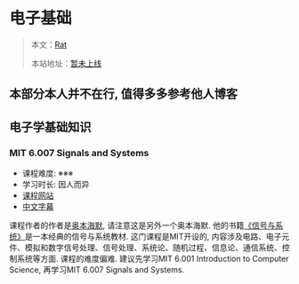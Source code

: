 # 电子基础
> 本文：[Rat](https://github.com/kiroitorat)
>
> 本站地址：[暂未上线]()

## 本部分本人并不在行, 值得多多参考他人博客

## 电子学基础知识

### MIT 6.007 Signals and Systems
- 课程难度: ※※※
- 学习时长: 因人而异
- [课程网站](https://ocw.mit.edu/resources/res-6-007-signals-and-systems-spring-2011/index.htm)
- [中文字幕](https://www.bilibili.com/video/BV1CZ4y1j7hs)

课程作者的作者是[奥本海默](https://baike.baidu.com/item/%E5%A5%A5%E6%9C%AC%E6%B5%B7%E5%A7%86/32530?fr=ge_ala), 请注意这是另外一个奥本海默. 他的书籍[《信号与系统》]()是一本经典的信号与系统教材. 这门课程是MIT开设的, 内容涉及电路、电子元件、模拟和数字信号处理、信号处理、系统论、随机过程、信息论、通信系统、控制系统等方面. 课程的难度偏难. 建议先学习MIT 6.001 Introduction to Computer Science, 再学习MIT 6.007 Signals and Systems.